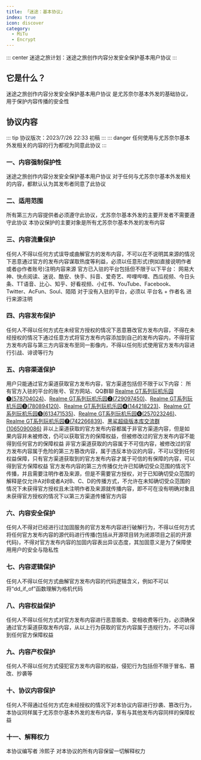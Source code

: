 ```yaml
---
title: 「迷途：基本协议」
index: true
icon: discover
category:
  - MiTu
  - Encrypt
---
```


::: center
迷途之旅计划：迷途之旅创作内容分发安全保护基本用户协议
:::

## 它是什么？
迷途之旅创作内容分发安全保护基本用户协议 是尤苏奈尔基本外发的基础协议，用于保护内容传播的安全性

## 协议内容
::: tip
协议版次：2023/7/26 22:33 初稿
:::
::: danger
任何使用与尤苏奈尔基本外发相关的内容的行为都视为同意此协议
:::

### 一、内容强制保护性
迷途之旅创作内容分发安全保护基本用户协议 对于任何与尤苏奈尔基本外发相关的内容，都默认认为其发布者同意了此协议

### 二、适用范围
所有第三方内容提供者必须遵守此协议，尤苏奈尔基本外发的主要开发者不需要遵守此协议
本协议保护的主要对象是所有尤苏奈尔基本外发的发布内容

### 三、内容流量保护
任何人不得以任何方式误导或曲解官方的发布内容，不可以在不说明其来源的情况下恶意通过官方的发布内容谋取热度等利益，必须以任意形式(例如直接说明作者或者@作者账号)注明内容来源
官方已入驻的平台包括但不限于以下平台：
网易大神、快点阅读、迷说、酷安、快手、抖音、爱奇艺、哔哩哔哩、西瓜视频、今日头条、TT语音、比心、知乎、好看视频、小红书、YouTube、Facebook、Twitter、AcFun、Soul、陌陌
对于没有入驻的平台，必须以 平台名 + 作者名 进行来源注明

### 四、内容发布保护
任何人不得以任何方式在未经官方授权的情况下恶意篡改官方发布内容，不得在未经授权的情况下通过任意方式将官方发布内容添加到自己的发布内容内，不得将官方发布内容与第三方内容发布至同一影像内，不得以任何形式使用官方发布内容进行引战、诽谤等行为

### 五、内容渠道保护
用户只能通过官方渠道获取官方发布内容，官方渠道包括但不限于以下内容：
所有官方入驻的平台的账号、官方网站、QQ群聊 [Realme GT系列玩机乐园❶(578704024)](http://qm.qq.com/cgi-bin/qm/qr?_wv=1027&k=cs-4uT-zGRxwffbHWakz-p0CwZzODYrd&authKey=yFYr5waHfLD2XprBvMYam3HUSFgzVJAth4xSKGB4EXE9svRrngZ%2FavZumNQjw%2FwJ&noverify=0&group_code=578704024)、[Realme GT系列玩机乐园❷(729097450)](http://qm.qq.com/cgi-bin/qm/qr?_wv=1027&k=hOrxBG94kKb5y-sA7_bD5u_g-OtqW_qf&authKey=869NPmsWMG7OYk2xqkgCfIHvupmHd3mb26Zgx3qtDx17dPYgRWoLTKQa%2F0s88qTn&noverify=0&group_code=729097450)、[Realme GT系列玩机乐园❸(780894120)](http://qm.qq.com/cgi-bin/qm/qr?_wv=1027&k=A-6YwcljDoGuH9sGB23TEtrdQU3yXf8h&authKey=%2FtxJ4HcdpuDu2bqASv6ANM3%2BO6qSLJzV3M0kvrCr%2FpnysxzeHswJnokROtZEJUY5&noverify=0&group_code=780894120)、[Realme GT系列玩机乐园❹(144218223)](http://qm.qq.com/cgi-bin/qm/qr?_wv=1027&k=GThWmdPqD2cQh5vmRR84wXL95n44t5tF&authKey=6aVRsyMDTNP3xGHQIISp2U8taEgn9u6cZs8fSa6s7Lt2UKn1AIpRiaalCMXY7kpZ&noverify=0&group_code=144218223)、[Realme GT系列玩机乐园❺(613471535)](http://qm.qq.com/cgi-bin/qm/qr?_wv=1027&k=MiMUmXT4EAvGqKtGahUNU0FWNNDfkvFK&authKey=le29Yp3fBxwf7he8zJ8Xn%2BtsoOBHREaBUj7vQP8KJdGef0jnyQN2McowOM5xBZY%2F&noverify=0&group_code=613471535)、[Realme GT系列玩机乐园❻(257023246)](http://qm.qq.com/cgi-bin/qm/qr?_wv=1027&k=ahmRlnuVdfvVIHHnl0D1u1nP_9OQT1SP&authKey=7bPRoHmOxbT9vPFM6eo9pGAg6g4HkPlz%2FsLpG1apoKYpGtVr1%2BmH70JCQk0N7DSk&noverify=0&group_code=257023246)、[Realme GT系列玩机乐园❼(742266839)](http://qm.qq.com/cgi-bin/qm/qr?_wv=1027&k=5uY3V81I0Lk7wAXw2hwdYgDzi3azDqCo&authKey=b%2Bai%2FU5hANr%2BV%2FHdQzx1q1RJKBrnU1xtL4p9rE5rXcQn6TUNUWWx4NJzuk9ExGDx&noverify=0&group_code=742266839)、[黑鲨超级版本库交流群(1065090086)](http://qm.qq.com/cgi-bin/qm/qr?_wv=1027&k=KeI1dALfgo6M4I5rM-s8ZFCOYtG-zotf&authKey=8dnhL%2FSQ1rZRmlDTnqvrp4y5ice%2F2ffPGs9p4OXcO43wccbF47qhEyJNL2JhkoGt&noverify=0&group_code=1065090086)
非以上渠道获取的官方发布内容都属于非官方渠道内容，但是如果内容并未被修改，仍可以获取官方的保障权益，但被修改过的官方发布内容不能得到任何官方的保障权益
非官方渠道获取的内容属于不可信内容，被修改过的官方发布内容属于危险的第三方篡改内容，属于违反本协议的内容，不可以受到任何权益保障，只有官方渠道获取到的官方发布内容才属于可信的有保障的内容，可以得到官方保障权益
官方发布内容的第三方传播仅允许已知确切受众范围的情况下传播，并且需要注明作者及来源，但是不需要官方授权，对于已知确切受众范围的解释是仅允许A对B或者A对B、C、D的传播方式，不允许在未知确切受众范围的情况下未获得官方授权且未注明作者及来源就传播内容，即不可在没有明确对象且未获得官方授权的情况下以第三方渠道传播官方内容

### 六、内容安全保护
任何人不得对已经进行过加固服务的官方发布内容进行破解行为，不得以任何方式将任何官方发布内容的源代码进行传播(包括从开源项目转为闭源项目之前的开源代码)，不得对官方发布内容的加固内容表出异议态度，其加固意义是为了保障使用用户的安全与隐私性

### 七、内容逻辑保护
任何人不得以任何方式曲解官方发布内容的代码逻辑含义，例如不可以将“dd_if_of”函数理解为格机代码

### 八、内容权益保护
任何人不得以任何方式对官方发布内容进行恶意贩卖、变相收费等行为，必须确保通过官方渠道获取发布内容，从以上行为获取的官方内容属于违规行为，不可以得到任何官方保障权益

### 九、内容产权保护
任何人不得以任何方式侵犯官方发布内容的权益，侵犯行为包括但不限于冒名、篡改、抄袭等

### 十、协议内容保护
任何人不得通过任何方式在未经授权的情况下对本协议内容进行抄袭、篡改行为，本协议同样属于尤苏奈尔基本外发的发布内容，享有与其他发布内容同样的保障权益

### 十一、解释权力
本协议编写者 泠熙子 对本协议的所有内容保留一切解释权力
